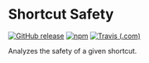 # Shortcut Safety

[![GitHub release](https://img.shields.io/github/release/haykam821/Shortcut-Safety.svg?style=popout&label=github)](https://github.com/haykam821/Shortcut-Safety/releases/latest)
[![npm](https://img.shields.io/npm/v/shortcut-safety.svg?style=popout&colorB=red)](https://www.npmjs.com/package/shortcut-safety)
[![Travis (.com)](https://img.shields.io/travis/com/haykam821/Shortcut-Safety.svg?style=popout)](https://travis-ci.com/haykam821/Shortcut-Safety)

Analyzes the safety of a given shortcut.
